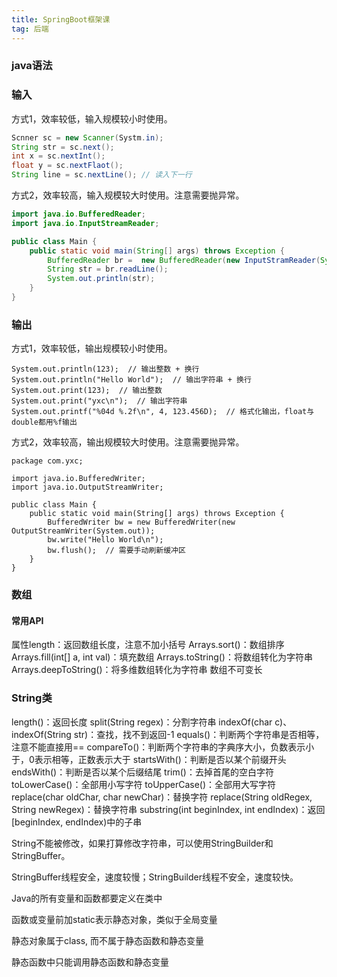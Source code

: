 ```yaml
---
title: SpringBoot框架课
tag: 后端
---
```


### java语法

### 输入

方式1，效率较低，输入规模较小时使用。

```java
Scnner sc = new Scanner(Systm.in);
String str = sc.next();
int x = sc.nextInt();
float y = sc.nextFlaot();
String line = sc.nextLine(); // 读入下一行
```

方式2，效率较高，输入规模较大时使用。注意需要抛异常。

```java
import java.io.BufferedReader;
import java.io.InputStreamReader;

public class Main {
	public static void main(String[] args) throws Exception {
        BufferedReader br =  new BufferedReader(new InputStramReader(System.in));
        String str = br.readLine();
        System.out.println(str);
    }
}
```

### 输出

方式1，效率较低，输出规模较小时使用。

```
System.out.println(123);  // 输出整数 + 换行
System.out.println("Hello World");  // 输出字符串 + 换行
System.out.print(123);  // 输出整数
System.out.print("yxc\n");  // 输出字符串
System.out.printf("%04d %.2f\n", 4, 123.456D);  // 格式化输出，float与double都用%f输出
```


方式2，效率较高，输出规模较大时使用。注意需要抛异常。

```
package com.yxc;

import java.io.BufferedWriter;
import java.io.OutputStreamWriter;

public class Main {
    public static void main(String[] args) throws Exception {
        BufferedWriter bw = new BufferedWriter(new OutputStreamWriter(System.out));
        bw.write("Hello World\n");
        bw.flush();  // 需要手动刷新缓冲区
    }
}

```



### 数组

#### 常用API

属性length：返回数组长度，注意不加小括号
Arrays.sort()：数组排序
Arrays.fill(int[] a, int val)：填充数组
Arrays.toString()：将数组转化为字符串
Arrays.deepToString()：将多维数组转化为字符串
数组不可变长

### String类

length()：返回长度
split(String regex)：分割字符串
indexOf(char c)、indexOf(String str)：查找，找不到返回-1
equals()：判断两个字符串是否相等，注意不能直接用==
compareTo()：判断两个字符串的字典序大小，负数表示小于，0表示相等，正数表示大于
startsWith()：判断是否以某个前缀开头
endsWith()：判断是否以某个后缀结尾
trim()：去掉首尾的空白字符
toLowerCase()：全部用小写字符
toUpperCase()：全部用大写字符
replace(char oldChar, char newChar)：替换字符
replace(String oldRegex, String newRegex)：替换字符串
substring(int beginIndex, int endIndex)：返回[beginIndex, endIndex)中的子串

String不能被修改，如果打算修改字符串，可以使用StringBuilder和StringBuffer。

StringBuffer线程安全，速度较慢；StringBuilder线程不安全，速度较快。



Java的所有变量和函数都要定义在类中

函数或变量前加static表示静态对象，类似于全局变量

静态对象属于class, 而不属于静态函数和静态变量

静态函数中只能调用静态函数和静态变量



